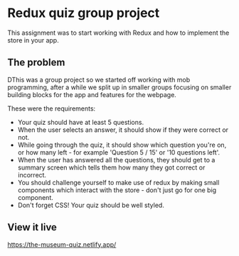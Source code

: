 # Redux quiz group project

This assignment was to start working with Redux and how to implement the store
in your app.

## The problem

DThis was a group project so we started off working with mob programming, after
a while we split up in smaller groups focusing on smaller building blocks for
the app and features for the webpage.

These were the requirements:

- Your quiz should have at least 5 questions.
- When the user selects an answer, it should show if they were correct or not.
- While going through the quiz, it should show which question you're on, or how
  many left - for example 'Question 5 / 15' or '10 questions left'.
- When the user has answered all the questions, they should get to a summary
  screen which tells them how many they got correct or incorrect.
- You should challenge yourself to make use of redux by making small components
  which interact with the store - don't just go for one big component.
- Don't forget CSS! Your quiz should be well styled.

## View it live

https://the-museum-quiz.netlify.app/
